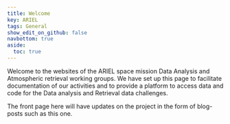 ```yaml
---
title: Welcome
key: ARIEL
tags: General
show_edit_on_github: false
navbottom: true
aside:
  toc: true
---
```


Welcome to the websites of the ARIEL space mission Data Analysis and Atmospheric retrieval working groups.
We have set up this page to facilitate documentation of our activities and to provide a platform to access data and code for the Data analysis and Retrieval data challenges.

The front page here will have updates on the project in the form of blog-posts such as this one.
